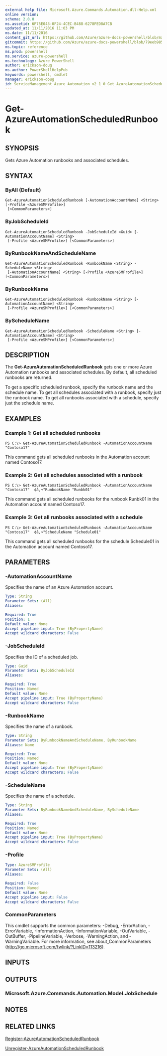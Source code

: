 ```yaml
---
external help file: Microsoft.Azure.Commands.Automation.dll-Help.xml
online version: 
schema: 2.0.0
ms.assetid: 6F75E043-0F24-4CEC-B488-6278FED8A7CB
updated_at: 11/11/2016 11:03 PM
ms.date: 11/11/2016
content_git_url: https://github.com/Azure/azure-docs-powershell/blob/master/azureps-cmdlets-docs/ServiceManagement/Azure.Automation/v2.1.0/Get-AzureAutomationScheduledRunbook.md
gitcommit: https://github.com/Azure/azure-docs-powershell/blob/79eeb985ea480979357fb4695832a0c3d29a48bf/azureps-cmdlets-docs/ServiceManagement/Azure.Automation/v2.1.0/Get-AzureAutomationScheduledRunbook.md
ms.topic: reference
ms.prod: powershell
ms.service: azure-powershell
ms.technology: Azure PowerShell
author: erickson-doug
ms.author: PowerShellHelpPub
keywords: powershell, cmdlet
manager: erickson-doug
id: ServiceManagement_Azure_Automation_v2_1_0_Get_AzureAutomationScheduledRunbook_md
---
```


# Get-AzureAutomationScheduledRunbook

## SYNOPSIS
Gets Azure Automation runbooks and associated schedules.

## SYNTAX

### ByAll (Default)
```
Get-AzureAutomationScheduledRunbook [-AutomationAccountName] <String> [-Profile <AzureSMProfile>]
 [<CommonParameters>]
```

### ByJobScheduleId
```
Get-AzureAutomationScheduledRunbook -JobScheduleId <Guid> [-AutomationAccountName] <String>
 [-Profile <AzureSMProfile>] [<CommonParameters>]
```

### ByRunbookNameAndScheduleName
```
Get-AzureAutomationScheduledRunbook -RunbookName <String> -ScheduleName <String>
 [-AutomationAccountName] <String> [-Profile <AzureSMProfile>] [<CommonParameters>]
```

### ByRunbookName
```
Get-AzureAutomationScheduledRunbook -RunbookName <String> [-AutomationAccountName] <String>
 [-Profile <AzureSMProfile>] [<CommonParameters>]
```

### ByScheduleName
```
Get-AzureAutomationScheduledRunbook -ScheduleName <String> [-AutomationAccountName] <String>
 [-Profile <AzureSMProfile>] [<CommonParameters>]
```

## DESCRIPTION
The **Get-AzureAutomationScheduledRunbook** gets one or more Azure Automation runbooks and associated schedules.
By default, all scheduled runbooks are returned.

To get a specific scheduled runbook, specify the runbook name and the schedule name.
To get all schedules associated with a runbook, specify just the runbook name.
To get all runbooks associated with a schedule, specify just the schedule name.

## EXAMPLES

### Example 1: Get all scheduled runbooks
```
PS C:\> Get-AzureAutomationScheduledRunbook -AutomationAccountName "Contoso17"
```

This command gets all scheduled runbooks in the Automation account named Contoso17.

### Example 2: Get all schedules associated with a runbook
```
PS C:\> Get-AzureAutomationScheduledRunbook -AutomationAccountName "Contoso17"  ¢â‚¬"RunbookName "Runbk01"
```

This command gets all scheduled runbooks for the runbook Runbk01 in the Automation account named Contoso17.

### Example 3: Get all runbooks associated with a schedule
```
PS C:\> Get-AzureAutomationScheduledRunbook -AutomationAccountName "Contoso17"  ¢â‚¬"ScheduleName "Schedule01"
```

This command gets all scheduled runbooks for the schedule Schedule01 in the Automation account named Contoso17.

## PARAMETERS

### -AutomationAccountName
Specifies the name of an Azure Automation account.

```yaml
Type: String
Parameter Sets: (All)
Aliases: 

Required: True
Position: 1
Default value: None
Accept pipeline input: True (ByPropertyName)
Accept wildcard characters: False
```

### -JobScheduleId
Specifies the ID of a scheduled job.

```yaml
Type: Guid
Parameter Sets: ByJobScheduleId
Aliases: 

Required: True
Position: Named
Default value: None
Accept pipeline input: True (ByPropertyName)
Accept wildcard characters: False
```

### -RunbookName
Specifies the name of a runbook.

```yaml
Type: String
Parameter Sets: ByRunbookNameAndScheduleName, ByRunbookName
Aliases: Name

Required: True
Position: Named
Default value: None
Accept pipeline input: True (ByPropertyName)
Accept wildcard characters: False
```

### -ScheduleName
Specifies the name of a schedule.

```yaml
Type: String
Parameter Sets: ByRunbookNameAndScheduleName, ByScheduleName
Aliases: 

Required: True
Position: Named
Default value: None
Accept pipeline input: True (ByPropertyName)
Accept wildcard characters: False
```

### -Profile

```yaml
Type: AzureSMProfile
Parameter Sets: (All)
Aliases: 

Required: False
Position: Named
Default value: None
Accept pipeline input: False
Accept wildcard characters: False
```

### CommonParameters
This cmdlet supports the common parameters: -Debug, -ErrorAction, -ErrorVariable, -InformationAction, -InformationVariable, -OutVariable, -OutBuffer, -PipelineVariable, -Verbose, -WarningAction, and -WarningVariable. For more information, see about_CommonParameters (http://go.microsoft.com/fwlink/?LinkID=113216).

## INPUTS

## OUTPUTS

### Microsoft.Azure.Commands.Automation.Model.JobSchedule

## NOTES

## RELATED LINKS

[Register-AzureAutomationScheduledRunbook](xref:ServiceManagement/Azure.Automation/v2.1.0/Register-AzureAutomationScheduledRunbook.md)

[Unregister-AzureAutomationScheduledRunbook](xref:ServiceManagement/Azure.Automation/v2.1.0/Unregister-AzureAutomationScheduledRunbook.md)


